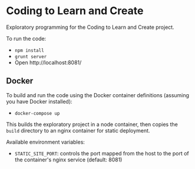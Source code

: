 # Coding to Learn and Create

Exploratory programming for the Coding to Learn and Create project.

To run the code:

- `npm install`
- `grunt server`
- Open http://localhost:8081/

## Docker

To build and run the code using the Docker container definitions (assuming you have Docker installed):

- `docker-compose up`

This builds the exploratory project in a node container, then copies the `build` directory to an nginx container for static deployment.

Available environment variables: 
- `STATIC_SITE_PORT`: controls the port mapped from the host to the port of the container's nginx service (default: 8081)